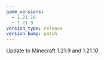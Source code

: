 ```yaml
---
game_versions:
  - 1.21.10
  - 1.21.9
version_type: release
version_bump: patch
---
```


Update to Minecraft 1.21.9 and 1.21.10